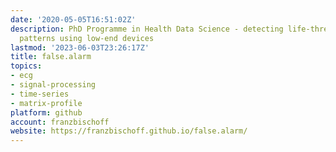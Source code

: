 ```yaml
---
date: '2020-05-05T16:51:02Z'
description: PhD Programme in Health Data Science - detecting life-threatening ECG
  patterns using low-end devices
lastmod: '2023-06-03T23:26:17Z'
title: false.alarm
topics:
- ecg
- signal-processing
- time-series
- matrix-profile
platform: github
account: franzbischoff
website: https://franzbischoff.github.io/false.alarm/
---
```


